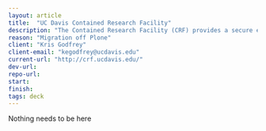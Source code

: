 ```yaml
---
layout: article
title:  "UC Davis Contained Research Facility"
description: "The Contained Research Facility (CRF) provides a secure environment for research on invasive plant pests; those known to occur in California and those that have yet to arrive. These plant pests, including arthropods, plant pathogens, nematodes, and weeds, pose huge potential losses for California agriculture, threaten trade of agricultural products, threaten natural ecosystems, and can damage urban landscapes."
reason: "Migration off Plone"
client: "Kris Godfrey"
client-email: "kegodfrey@ucdavis.edu"
current-url: "http://crf.ucdavis.edu/"
dev-url:
repo-url:
start:
finish:
tags: deck
---
```


Nothing needs to be here
